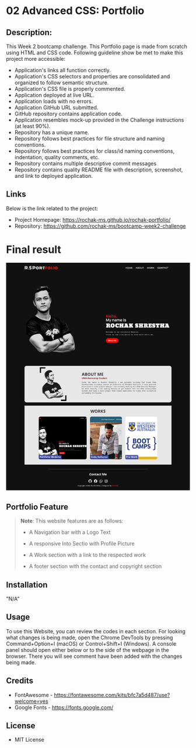 # 02 Advanced CSS: Portfolio

## Description:

This Week 2 bootcamp challenge. This Portfolio page is made from scratch using HTML and CSS code. Following guideline show be met to make this project more accessible:

- Application's links all function correctly.
- Application's CSS selectors and properties are consolidated and organized to follow semantic structure.
- Application's CSS file is properly commented.
- Application deployed at live URL.
- Application loads with no errors.
- Application GitHub URL submitted.
- GitHub repository contains application code.
- Application resembles mock-up provided in the Challenge instructions (at least 90%).
- Repository has a unique name.
- Repository follows best practices for file structure and naming conventions.
- Repository follows best practices for class/id naming conventions, indentation, quality comments, etc.
- Repository contains multiple descriptive commit messages
- Repository contains quality README file with description, screenshot, and link to deployed application.

## Links
Below is the link related to the project:
- Project Homepage: https://rochak-ms.github.io/rochak-portfolio/
- Repository: https://github.com/rochak-ms/bootcamp-week2-challenge

# Final result

![Rochak Shrestha | Portfolio webpage with short introduction and work link, also contacts link through multiple social media sites](assets/images/Final-result.png)

## Portfolio Feature

> **Note**: This website features are as follows:
>
> - A Navigation bar with a Logo Text
>
> - A responsive Into Sectio with Profile Picture
>
> - A Work section with a link to the respected work
>
> - A footer section with the contact and copyright section

## Installation

"N/A"

## Usage

To use this Website, you can review the codes in each section. For looking what changes is being made, open the Chrome DevTools by pressing Command+Option+I (macOS) or Control+Shift+I (Windows). A console panel should open either below or to the side of the webpage in the browser. There you will see comment have been added with the changes being made.

## Credits

- FontAwesome - https://fontawesome.com/kits/bfc7a5d487/use?welcome=yes
- Google Fonts - https://fonts.google.com/

## License

- MIT License
